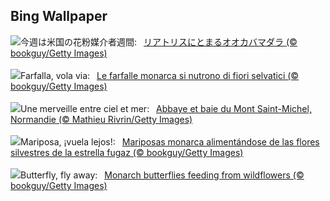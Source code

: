 ## Bing Wallpaper
![](https://www.bing.com/th?id=OHR.PollinatorMonarch_JA-JP4171117800_UHD.jpg&w=1000)今週は米国の花粉媒介者週間:&nbsp;&ensp;[リアトリスにとまるオオカバマダラ (© bookguy/Getty Images)](https://www.bing.com/th?id=OHR.PollinatorMonarch_JA-JP4171117800_UHD.jpg)
<br><br/>
![](https://www.bing.com/th?id=OHR.PollinatorMonarch_IT-IT6949124466_UHD.jpg&w=1000)Farfalla, vola via:&nbsp;&ensp;[Le farfalle monarca si nutrono di fiori selvatici (© bookguy/Getty Images)](https://www.bing.com/th?id=OHR.PollinatorMonarch_IT-IT6949124466_UHD.jpg)
<br><br/>
![](https://www.bing.com/th?id=OHR.SaintMichel_FR-FR7818696393_UHD.jpg&w=1000)Une merveille entre ciel et mer:&nbsp;&ensp;[Abbaye et baie du Mont Saint-Michel, Normandie (© Mathieu Rivrin/Getty Images)](https://www.bing.com/th?id=OHR.SaintMichel_FR-FR7818696393_UHD.jpg)
<br><br/>
![](https://www.bing.com/th?id=OHR.PollinatorMonarch_ES-ES2233119306_UHD.jpg&w=1000)Mariposa, ¡vuela lejos!:&nbsp;&ensp;[Mariposas monarca alimentándose de las flores silvestres de la estrella fugaz (© bookguy/Getty Images)](https://www.bing.com/th?id=OHR.PollinatorMonarch_ES-ES2233119306_UHD.jpg)
<br><br/>
![](https://www.bing.com/th?id=OHR.PollinatorMonarch_EN-GB6254720731_UHD.jpg&w=1000)Butterfly, fly away:&nbsp;&ensp;[Monarch butterflies feeding from wildflowers (© bookguy/Getty Images)](https://www.bing.com/th?id=OHR.PollinatorMonarch_EN-GB6254720731_UHD.jpg)
<br><br/>
